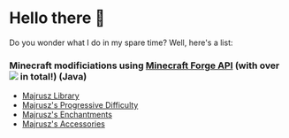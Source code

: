 # Hello there 👋

Do you wonder what I do in my spare time? Well, here's a list:

### Minecraft modificiations using [Minecraft Forge API](https://github.com/MinecraftForge) (with over ![](http://cf.way2muchnoise.eu/author/full_Majrusz17_downloads.svg) in total!) (Java)
- [Majrusz Library](https://github.com/Majrusz/MajruszLibrary)
- [Majrusz's Progressive Difficulty](https://github.com/Majrusz/MajruszsProgressiveDifficultyMod)
- [Majrusz's Enchantments](https://github.com/Majrusz/MajruszsEnchantmentsMod)
- [Majrusz's Accessories](https://github.com/Majrusz/MajruszsAccessories)

<!--
**Majrusz/Majrusz** is a ✨ _special_ ✨ repository because its `README.md` (this file) appears on your GitHub profile.

Here are some ideas to get you started:

- 🔭 I’m currently working on ...
- 🌱 I’m currently learning ...
- 👯 I’m looking to collaborate on ...
- 🤔 I’m looking for help with ...
- 💬 Ask me about ...
- 📫 How to reach me: ...
- 😄 Pronouns: ...
- ⚡ Fun fact: ...
-->
